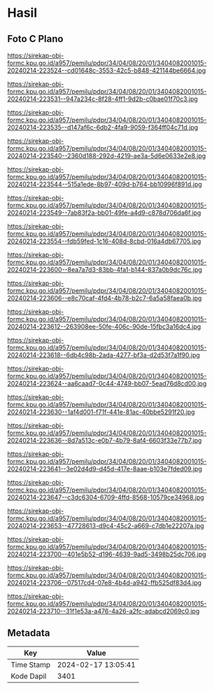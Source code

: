# Hasil

## Foto C Plano

https://sirekap-obj-formc.kpu.go.id/a957/pemilu/pdpr/34/04/08/20/01/3404082001015-20240214-223524--cd01648c-3553-42c5-b848-421144be6664.jpg

https://sirekap-obj-formc.kpu.go.id/a957/pemilu/pdpr/34/04/08/20/01/3404082001015-20240214-223531--947a234c-8f28-4ff1-9d2b-c0bae01f70c3.jpg

https://sirekap-obj-formc.kpu.go.id/a957/pemilu/pdpr/34/04/08/20/01/3404082001015-20240214-223535--d147af6c-6db2-4fa9-9059-f364ff04c71d.jpg

https://sirekap-obj-formc.kpu.go.id/a957/pemilu/pdpr/34/04/08/20/01/3404082001015-20240214-223540--2360d188-292d-4219-ae3a-5d6e0633e2e8.jpg

https://sirekap-obj-formc.kpu.go.id/a957/pemilu/pdpr/34/04/08/20/01/3404082001015-20240214-223544--515a1ede-8b97-409d-b764-bb10996f891d.jpg

https://sirekap-obj-formc.kpu.go.id/a957/pemilu/pdpr/34/04/08/20/01/3404082001015-20240214-223549--7ab83f2a-bb01-49fe-a4d9-c878d706da6f.jpg

https://sirekap-obj-formc.kpu.go.id/a957/pemilu/pdpr/34/04/08/20/01/3404082001015-20240214-223554--fdb59fed-1c16-408d-8cbd-016a4db67705.jpg

https://sirekap-obj-formc.kpu.go.id/a957/pemilu/pdpr/34/04/08/20/01/3404082001015-20240214-223600--8ea7a7d3-83bb-4fa1-b144-837a0b9dc76c.jpg

https://sirekap-obj-formc.kpu.go.id/a957/pemilu/pdpr/34/04/08/20/01/3404082001015-20240214-223606--e8c70caf-4fd4-4b78-b2c7-6a5a58faea0b.jpg

https://sirekap-obj-formc.kpu.go.id/a957/pemilu/pdpr/34/04/08/20/01/3404082001015-20240214-223612--263908ee-50fe-406c-90de-15fbc3a16dc4.jpg

https://sirekap-obj-formc.kpu.go.id/a957/pemilu/pdpr/34/04/08/20/01/3404082001015-20240214-223618--6db4c98b-2ada-4277-bf3a-d2d53f7a1f90.jpg

https://sirekap-obj-formc.kpu.go.id/a957/pemilu/pdpr/34/04/08/20/01/3404082001015-20240214-223624--aa6caad7-0c44-4749-bb07-5ead76d8cd00.jpg

https://sirekap-obj-formc.kpu.go.id/a957/pemilu/pdpr/34/04/08/20/01/3404082001015-20240214-223630--1af4d001-f71f-441e-81ac-40bbe5291f20.jpg

https://sirekap-obj-formc.kpu.go.id/a957/pemilu/pdpr/34/04/08/20/01/3404082001015-20240214-223636--8d7a513c-e0b7-4b79-8af4-6603f33e77b7.jpg

https://sirekap-obj-formc.kpu.go.id/a957/pemilu/pdpr/34/04/08/20/01/3404082001015-20240214-223641--3e02d4d9-d45d-417e-8aae-b103e7fded09.jpg

https://sirekap-obj-formc.kpu.go.id/a957/pemilu/pdpr/34/04/08/20/01/3404082001015-20240214-223647--c3dc6304-6709-4ffd-8568-10579ce34968.jpg

https://sirekap-obj-formc.kpu.go.id/a957/pemilu/pdpr/34/04/08/20/01/3404082001015-20240214-223653--47728613-d9c4-45c2-a669-c7db1e22207a.jpg

https://sirekap-obj-formc.kpu.go.id/a957/pemilu/pdpr/34/04/08/20/01/3404082001015-20240214-223700--401e5b52-d196-4639-9ad5-3498b25dc706.jpg

https://sirekap-obj-formc.kpu.go.id/a957/pemilu/pdpr/34/04/08/20/01/3404082001015-20240214-223706--07517cd4-07e8-4b4d-a942-ffb525df83d4.jpg

https://sirekap-obj-formc.kpu.go.id/a957/pemilu/pdpr/34/04/08/20/01/3404082001015-20240214-223710--31f1e53a-a476-4a26-a2fc-adabcd2069c0.jpg


## Metadata

| Key        | Value               |
| ---------- | ------------------- |
| Time Stamp | 2024-02-17 13:05:41 |
| Kode Dapil | 3401                |




